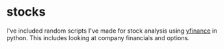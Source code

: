 # stocks

I've included random scripts I've made for stock analysis using [yfinance](https://pypi.org/project/yfinance/) in python. This includes looking at company financials and options. 
